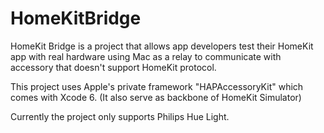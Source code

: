 HomeKitBridge
=============
HomeKit Bridge is a project that allows app developers test their HomeKit app with real hardware using Mac as a relay to communicate with accessory that doesn't support HomeKit protocol.

This project uses Apple's private framework "HAPAccessoryKit" which comes with Xcode 6. (It also serve as backbone of HomeKit Simulator)

Currently the project only supports Philips Hue Light.
